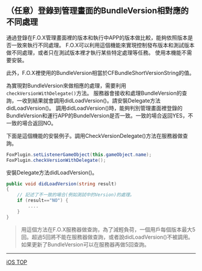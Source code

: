 ## （任意）登錄到管理畫面的BundleVersion相對應的不同處理

通過登錄在F.O.X管理畫面裡的版本和執行中APP的版本做比較，能夠依照版本是否一致來執行不同處理。
F.O.X可以利用這個機能來實現控制發布版本和測試版本做不同處理，或者只在測試版本裡才執行某些特定處理等任務。
使用本機能不需要安裝。

此外，F.O.X裡使用的BundleVersion相當於CFBundleShortVersionString的值。

為實現對BundleVersion來做相應的處理，需要利用`checkVersionWithDelegate()`方法。
服務器會接收和處理BundleVersion的查詢，一收到結果就會調用didLoadVersion()。請安裝Delegate方法didLoadVersion()。
調用didLoadVersion()時，能夠判別管理畫面裡登錄的BundleVersion和運行APP的BundelVersion是否一致。一致的場合返回YES，不一致的場合返回NO。

下面是這個機能的安裝例子。調用CheckVersionDelegate()方法在服務器做查詢。

```cs
FoxPlugin.setListenerGameObject(this.gameObject.name);
FoxPlugin.checkVersionWithDelegate();
```

安裝Delegate方法didLoadVersion()。

```cs
public void didLoadVersion(string result)
{
	// 記述了不一致的場合(例如測試中的Version)的處理。
	if (result=="NO") {
		....
	}
}
```

>用這個方法在F.O.X服務器做查詢，為了減輕負荷，一個用戶每個版本最大5回。超過5回將不能在服務器做查詢，或者說didLoadVersion()不被調用。如果更新了BundleVersion可以在服務器再做5回查詢。
---
[iOS TOP](../README.md)
